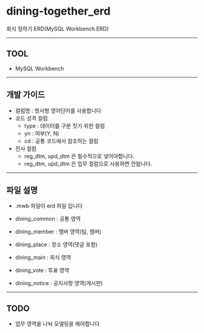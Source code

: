 # dining-together_erd
회식 정하기 ERD(MySQL Workbench ERD)

---

## TOOL

- MySQL Workbench 

---

## 개발 가이드

- 컬럼명 : 명사형 영어단어를 사용합니다
- 코드 성격 컬럼
  - type : 데이터를 구분 짓기 위한 컬럼
  - yn : 여부(Y, N)
  - cd : 공통 코드에서 참조하는 컬럼
- 전사 컬럼 
  - reg_dtm, upd_dtm 은 필수적으로 넣어야합니다.
  - reg_dtm, upd_dtm 은 업무 컬럼으로 사용하면 안됩니다.

---

## 파일 설명

- .mwb 파일이 erd 파일 입니다

- dining_common : 공통 영역
- dining_member : 멤버 영역(팀, 멤버)
- dining_place  : 장소 영역(댓글 포함)
- dining_main   : 회식 영역
- dining_vote   : 투표 영역
- dining_notice : 공지사항 영역(게시판)

---

## TODO

- 업무 영역을 나눠 모델링을 해야합니다